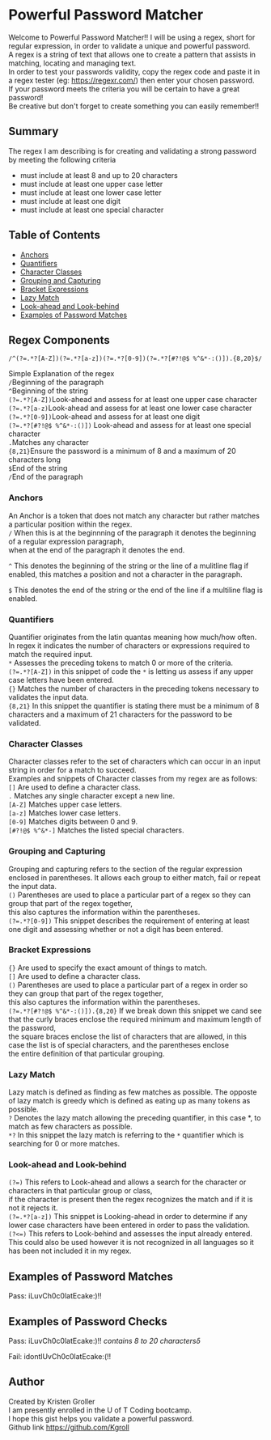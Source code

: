 # Powerful Password Matcher

Welcome to Powerful Password Matcher!!
I will be using a regex, short for regular expression, in order to validate a unique and powerful password.   
A regex is a string of text that allows one to create a pattern that assists in matching, locating and managing text.  
In order to test your passwords validity, copy the regex code and paste it in a regex tester (eg: https://regexr.com/) then enter your chosen password.  
If your password meets the criteria you will be certain to have a great password!   
Be creative but don't forget to create something you can easily remember!!  

## Summary

The regex I am describing is for creating and validating a strong password by meeting the following criteria
- must include at least 8 and up to 20 characters
- must include at least one upper case letter
- must include at least one lower case letter
- must include at least one digit
- must include at least one special character


## Table of Contents

- [Anchors](#anchors)
- [Quantifiers](#quantifiers)
- [Character Classes](#character-classes)
- [Grouping and Capturing](#grouping-and-capturing)
- [Bracket Expressions](#bracket-expressions)
- [Lazy Match](#lazy-match)
- [Look-ahead and Look-behind](#look-ahead-and-Look-behind)
- [Examples of Password Matches](#examples-of-password-matches)

## Regex Components
`/^(?=.*?[A-Z])(?=.*?[a-z])(?=.*?[0-9])(?=.*?[#?!@$ %^&*-:()]).{8,20}$/`   

Simple Explanation of the regex  
`/`Beginning of the paragraph   
`^`Beginning of the string  
`(?=.*?[A-Z])`Look-ahead and assess for at least one upper case character   
`(?=.*?[a-z)`Look-ahead and assess for at least one lower case character    
`(?=.*?[0-9])`Look-ahead and assess for at least one digit  
`(?=.*?[#?!@$ %^&*-:()])` Look-ahead and assess for at least one special character  
`.`Matches any character  
`{8,21}`Ensure the password is a minimum of 8 and a maximum of 20 characters long  
`$`End of the string  
`/`End of the paragraph

### Anchors
An Anchor is a token that does not match any character but rather matches a particular position within the regex.  
`/` When this is at the beginnning of the paragraph it denotes the beginning of a regular expression paragraph,   
    when at the end of the paragraph it denotes the end.  

`^` This denotes the beginning of the string or the line of a mulitline flag if enabled, this matches a position and not a character in the paragraph.


`$` This denotes the end of the string or the end of the line if a multiline flag is enabled.  

### Quantifiers
Quantifier originates from the latin quantas meaning how much/how often. In regex it indicates the number of characters or expressions required to match the required input.  
`*` Assesses the preceding tokens to match 0 or more of the criteria.   
`(?=.*?[A-Z])` in this snippet of code the `*` is letting us assess if any upper case letters have been entered.   
`{}` Matches the number of characters in the preceding tokens necessary to validates the input data.  
`{8,21}` In this snippet the quantifier is stating there must be a minimum of 8 characters and a maximum of 21 characters for the password to be validated.    

### Character Classes
Character classes refer to the set of characters which can occur in an input string in order for a match to succeed.  
Examples and snippets of Character classes from my regex are as follows:  
`[]` Are used to define a character class.    
`.` Matches any single character except a new line.    
`[A-Z]` Matches upper case letters.    
`[a-z]` Matches lower case letters.    
`[0-9]` Matches digits between 0 and 9.    
`[#?!@$ %^&*-]` Matches the listed special characters.    

### Grouping and Capturing
Grouping and capturing refers to the section of the regular expression enclosed in parentheses. It allows each group to either match, fail or repeat the input data.    
`()` Parentheses are used to place a particular part of a regex so they can group that part of the regex together,   
   this also captures the information within the parentheses.  
`(?=.*?[0-9])` This snippet describes the requirement of entering at least one digit and assessing whether or not a digit has been entered.  

### Bracket Expressions
`{}` Are used to specify the exact amount of things to match.    
`[]` Are used to define a character class.   
`()` Parentheses are used to place a particular part of a regex in order so they can group that part of the regex together,   
   this also captures the information within the parentheses.   
`(?=.*?[#?!@$ %^&*-:()]).{8,20}` If we break down this snippet we cand see that the curly braces enclose the required minimum and maximum length of the password,  
    the square braces enclose the list of characters that are allowed, in  this case the list is of special characters, and the parentheses enclose  
    the entire definition of that particular grouping.

### Lazy Match
Lazy match is defined as finding as few matches as possible. The opposte of lazy match is greedy which is defined as eating up as many tokens as possible.  
`?` Denotes the lazy match allowing the preceding quantifier, in this case *, to match as few characters as possible.   
`*?` In this snippet the lazy match is referring to the `*` quantifier which is searching for 0 or more matches.  

### Look-ahead and Look-behind
`(?=)` This refers to Look-ahead and allows a search for the character or characters in that particular group or class,   
       if the character is present then the regex recognizes the match and if it is not it rejects it.  
 `(?=.*?[a-z])` This snippet is Looking-ahead in order to determine if any lower case characters have been entered in order to pass the validation.  
 `(?<=)` This refers to Look-behind and assesses the input already entered. This could also be used however it is not recognized in all languages so it has been not included it in my regex.  

## Examples of Password Matches
Pass: iLuvCh0c0latEcake:)!!

## Examples of Password Checks
Pass: iLuvCh0c0latEcake:)!!
_contains 8 to 20 charactersδ_

Fail: idontlUvCh0c0latEcake:(!!

## Author
Created by Kristen Groller  
I am presently enrolled in the U of T Coding bootcamp.   
I hope this gist helps you validate a powerful password.  
Github link https://github.com/Kgroll  
